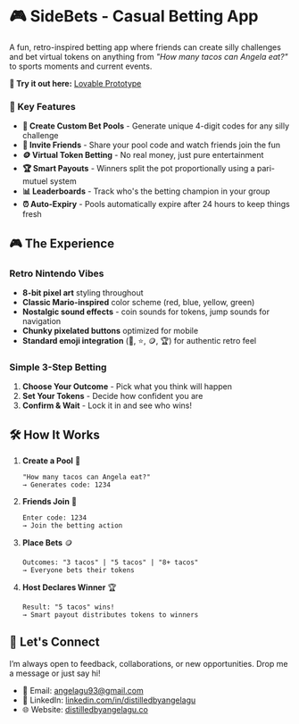# 🎮 SideBets - Casual Betting App

A fun, retro-inspired betting app where friends can create silly challenges and bet virtual tokens on anything from *"How many tacos can Angela eat?"* to sports moments and current events. 

**🎉 Try it out here:** [Lovable Prototype](https://sidebet-buddy.lovable.app)

### 🌟 Key Features

- **🎲 Create Custom Bet Pools** - Generate unique 4-digit codes for any silly challenge
- **👥 Invite Friends** - Share your pool code and watch friends join the fun
- **🪙 Virtual Token Betting** - No real money, just pure entertainment
- **🏆 Smart Payouts** - Winners split the pot proportionally using a pari-mutuel system
- **📊 Leaderboards** - Track who's the betting champion in your group
- **⏰ Auto-Expiry** - Pools automatically expire after 24 hours to keep things fresh


## 🎮 The Experience

### Retro Nintendo Vibes
- **8-bit pixel art** styling throughout
- **Classic Mario-inspired** color scheme (red, blue, yellow, green)
- **Nostalgic sound effects** - coin sounds for tokens, jump sounds for navigation
- **Chunky pixelated buttons** optimized for mobile
- **Standard emoji integration** (🍄, ⭐, 🪙, 🏆) for authentic retro feel

### Simple 3-Step Betting
1. **Choose Your Outcome** - Pick what you think will happen
2. **Set Your Tokens** - Decide how confident you are
3. **Confirm & Wait** - Lock it in and see who wins!


## 🛠️ How It Works

1. **Create a Pool** 🎯
   ```
   "How many tacos can Angela eat?"
   → Generates code: 1234
   ```

2. **Friends Join** 👫
   ```
   Enter code: 1234
   → Join the betting action
   ```

3. **Place Bets** 🪙
   ```
   Outcomes: "3 tacos" | "5 tacos" | "8+ tacos"
   → Everyone bets their tokens
   ```

4. **Host Declares Winner** 🏆
   ```
   Result: "5 tacos" wins!
   → Smart payout distributes tokens to winners
   ```
   
## 🤝 Let's Connect

I’m always open to feedback, collaborations, or new opportunities. Drop me a message or just say hi!

- 📩 Email: [angelagu93@gmail.com](mailto:angelagu93@gmail.com)
- 💼 LinkedIn: [linkedin.com/in/distilledbyangelagu](https://www.linkedin.com/in/distilledbyangelagu/)
- 🌐 Website: [distilledbyangelagu.co](https://distilledbyangelagu.co/)

